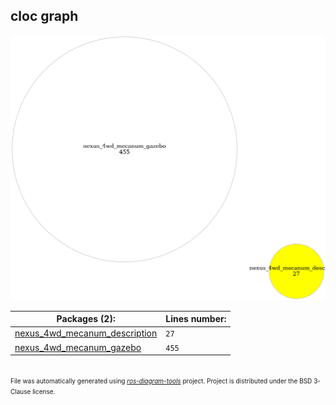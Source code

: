 <!--
File was automatically generated using 'ros-diagram-tools' project.
Project is distributed under the BSD 3-Clause license.
-->

## cloc graph

[![full_graph](full_graph.png "full_graph")](full_graph.png)

| Packages (2): | Lines number: |
| ------------- | ------------- |
| [nexus_4wd_mecanum_description](data/_home_vbox_rosdiagrams_mecanum_catkin_ws_src_nexus_4wd_mecanum_description.txt) | `27` |
| [nexus_4wd_mecanum_gazebo](data/_home_vbox_rosdiagrams_mecanum_catkin_ws_src_nexus_4wd_mecanum_gazebo.txt) | `455` |

</br>
<font size="1">
File was automatically generated using <a href="https://github.com/anetczuk/ros-diagram-tools"><i>ros-diagram-tools</i></a> project.
Project is distributed under the BSD 3-Clause license.
</font>
